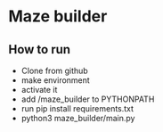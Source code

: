 # Maze builder
## How to run
* Clone from github
* make environment
* activate it
* add /maze_builder to PYTHONPATH
* run pip install requirements.txt
* python3 maze_builder/main.py

